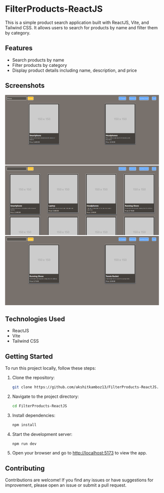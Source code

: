 
# FilterProducts-ReactJS

This is a simple product search application built with ReactJS, Vite, and Tailwind CSS. It allows users to search for products by name and filter them by category.

## Features

- Search products by name
- Filter products by category
- Display product details including name, description, and price

## Screenshots

![Screenshot 1](./Screenshots/st1.png)
![Screenshot 2](./Screenshots/st2.png)
![Screenshot 3](./Screenshots/st3.png)

## Technologies Used

- ReactJS
- Vite
- Tailwind CSS

## Getting Started

To run this project locally, follow these steps:

1. Clone the repository:

   ```bash
   git clone https://github.com/akshitkamboz13/FilterProducts-ReactJS.git
   ```

2. Navigate to the project directory:

   ```bash
   cd FilterProducts-ReactJS
   ```

3. Install dependencies:

   ```bash
   npm install
   ```

4. Start the development server:

   ```bash
   npm run dev
   ```

5. Open your browser and go to [http://localhost:5173](http://localhost:5173) to view the app.

## Contributing

Contributions are welcome! If you find any issues or have suggestions for improvement, please open an issue or submit a pull request.

